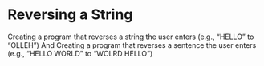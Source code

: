 
# Reversing a String

Creating a program that reverses a string the user enters (e.g., “HELLO” to “OLLEH”)
And Creating a program that reverses a sentence the user enters (e.g., “HELLO WORLD” to “WOLRD HELLO”)

